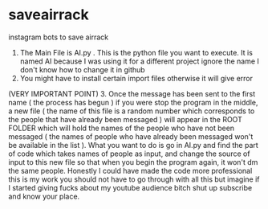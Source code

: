 # saveairrack
instagram bots to save airrack

1. The Main File is AI.py . This is the python file you want to execute. It is named AI because I was using it for a different project ignore the name I don't know how to change it in github
2. You might have to install certain import files otherwise it will give error


(VERY IMPORTANT POINT)
3. Once the message has been sent to the first name ( the process has begun ) if you were stop the program in the middle, a new file ( the name of this file is a random number which corresponds to the people that have already been messaged ) will appear in the ROOT FOLDER which will hold the names of the people who have not been messaged ( the names of people who have already been messaged won't be available in the list ). What you want to do is go in AI.py and find the part of code which takes names of people as input, and change the source of input to this new file so that when you begin the program again, it won't dm the same people. Honestly I could have made the code more professional this is my work you should not have to go through with all this but imagine if I started giving fucks about my youtube audience bitch shut up subscribe and know your place.
